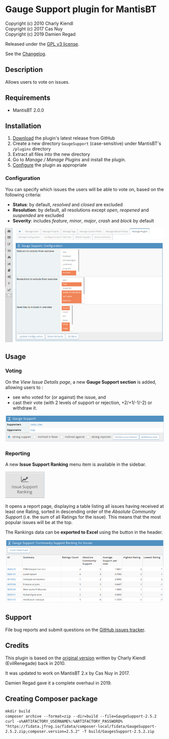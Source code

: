 # Gauge Support plugin for MantisBT

Copyright (c) 2010 Charly Kiendl  
Copyright (c) 2017 Cas Nuy  
Copyright (c) 2019 Damien Regad

Released under the [GPL v3 license](http://opensource.org/licenses/GPL-3.0).

See the [Changelog](https://github.com/mantisbt-plugins/GaugeSupport/blob/master/CHANGELOG.md).


## Description

Allows users to vote on issues.


## Requirements

- MantisBT 2.0.0


## Installation

1. [Download](https://github.com/mantisbt-plugins/GaugeSupport/releases/latest)
   the plugin's latest release from GitHub
2. Create a new directory `GaugeSupport` (case-sensitive) under MantisBT's 
   `/plugins` directory
3. Extract all files into the new directory
4. Go to _Manage / Manage Plugins_ and install the plugin.
5. [Configure](#Configuration) the plugin as appropriate

### Configuration

You can specify which issues the users will be able to vote on, based on the
following criteria:

- **Status**: by default, _resolved_ and _closed_ are excluded
- **Resolution**: by default, all resolutions except _open_, _reopened_ and
  _suspended_ are excluded 
- **Severity**: includes _feature_, _minor_, _major_, _crash_ and _block_
  by default

![Config page screenshot](doc/config.png)


## Usage

### Voting

On the _View Issue Details page_, a new **Gauge Support section** is added,  
allowing users to :

- see who voted for (or against) the issue, and
- cast their vote (with 2 levels of support or rejection, +2/+1/-1/-2) 
  or withdraw it.

![Voting form screenshot](doc/vote.png)

### Reporting

A new **Issue Support Ranking** menu item is available in the sidebar.

!['Issue Support Ranking' menu item](doc/menu.png)

It opens a report page, displaying a table listing all issues having received at 
least one Rating, sorted in descending order of the _Absolute Community Support_ 
(i.e. the sum of all Ratings for the issue). This means that the most popular 
issues will be at the top.

The Rankings data can be **exported to Excel** using the button in the header.

![Rankings page screenshot](doc/rankings.png) 
 

## Support

File bug reports and submit questions on the
[GitHub issues tracker](http://github.com/mantisbt-plugins/GaugeSupport/issues).


## Credits

This plugin is based on the [original version](https://github.com/EvilRenegade/Gauge-Support/)
written by Charly Kiendl (EvilRenegade) back in 2010. 

It was updated to work on MantisBT 2.x by Cas Nuy in 2017.

Damien Regad gave it a complete overhaul in 2019.

## Creating Composer package

```
mkdir build
composer archive --format=zip --dir=build --file=GaugeSupport-2.5.2
curl -u%ARTIFACTORY_USERNAME%:%ARTIFACTORY_PASSWORD% "https://fidata.jfrog.io/fidata/composer-local/fidata/GaugeSupport-2.5.2.zip;composer.version=2.5.2" -T build/GaugesSupport-2.5.2.zip
```
